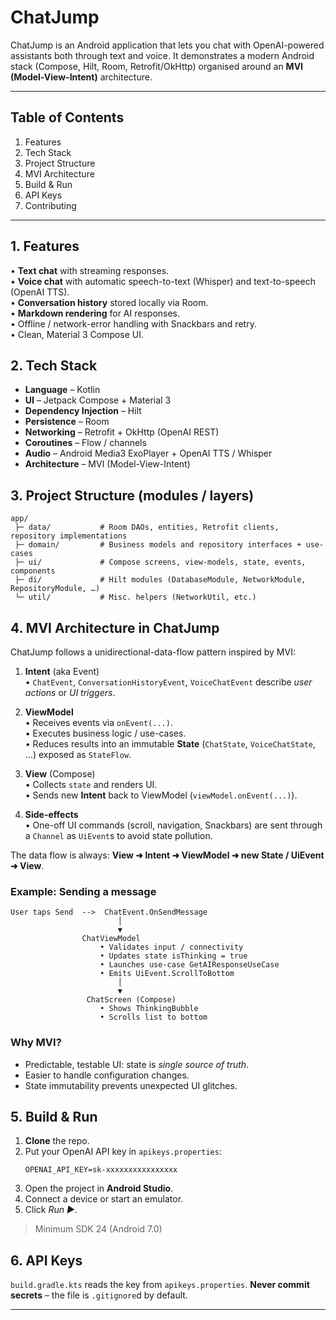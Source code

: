 # ChatJump

ChatJump is an Android application that lets you chat with OpenAI-powered assistants both through text and voice.  It demonstrates a modern Android stack (Compose, Hilt, Room, Retrofit/OkHttp) organised around an **MVI (Model-View-Intent)** architecture.

---

## Table of Contents
1.  Features
2.  Tech Stack
3.  Project Structure
4.  MVI Architecture
5.  Build & Run
6.  API Keys
7.  Contributing

---

## 1. Features  
•  **Text chat** with streaming responses.  
•  **Voice chat** with automatic speech-to-text (Whisper) and text-to-speech (OpenAI TTS).  
•  **Conversation history** stored locally via Room.  
•  **Markdown rendering** for AI responses.  
•  Offline / network-error handling with Snackbars and retry.  
•  Clean, Material 3 Compose UI.

## 2. Tech Stack
* **Language** – Kotlin  
* **UI** – Jetpack Compose + Material 3  
* **Dependency Injection** – Hilt  
* **Persistence** – Room  
* **Networking** – Retrofit + OkHttp (OpenAI REST)  
* **Coroutines** – Flow / channels  
* **Audio** – Android Media3 ExoPlayer + OpenAI TTS / Whisper  
* **Architecture** – MVI (Model-View-Intent)

## 3. Project Structure (modules / layers)
```
app/
 ├─ data/           # Room DAOs, entities, Retrofit clients, repository implementations
 ├─ domain/         # Business models and repository interfaces + use-cases
 ├─ ui/             # Compose screens, view-models, state, events, components
 ├─ di/             # Hilt modules (DatabaseModule, NetworkModule, RepositoryModule, …)
 └─ util/           # Misc. helpers (NetworkUtil, etc.)
```

## 4. MVI Architecture in ChatJump
ChatJump follows a unidirectional-data-flow pattern inspired by MVI:

1. **Intent** (aka Event)  
   • `ChatEvent`, `ConversationHistoryEvent`, `VoiceChatEvent` describe *user actions* or *UI triggers*.

2. **ViewModel**  
   • Receives events via `onEvent(...)`.  
   • Executes business logic / use-cases.  
   • Reduces results into an immutable **State** (`ChatState`, `VoiceChatState`, …) exposed as `StateFlow`.

3. **View** (Compose)  
   • Collects `state` and renders UI.  
   • Sends new **Intent** back to ViewModel (`viewModel.onEvent(...)`).

4. **Side-effects**  
   • One-off UI commands (scroll, navigation, Snackbars) are sent through a `Channel` as `UiEvent`s to avoid state pollution.

The data flow is always: **View ➜ Intent ➜ ViewModel ➜ new State / UiEvent ➜ View**.

### Example: Sending a message
```
User taps Send  -->  ChatEvent.OnSendMessage
                        │
                        ▼
                ChatViewModel
                    • Validates input / connectivity
                    • Updates state isThinking = true
                    • Launches use-case GetAIResponseUseCase
                    • Emits UiEvent.ScrollToBottom
                        │
                        ▼
                 ChatScreen (Compose)
                    • Shows ThinkingBubble
                    • Scrolls list to bottom
```

### Why MVI?
* Predictable, testable UI: state is *single source of truth*.
* Easier to handle configuration changes.
* State immutability prevents unexpected UI glitches.

## 5. Build & Run
1.  **Clone** the repo.  
2.  Put your OpenAI API key in `apikeys.properties`:
    ```properties
    OPENAI_API_KEY=sk-xxxxxxxxxxxxxxxx
    ```
3.  Open the project in **Android Studio**.  
4.  Connect a device or start an emulator.  
5.  Click *Run ▶️*.

> Minimum SDK 24 (Android 7.0)

## 6. API Keys
`build.gradle.kts` reads the key from `apikeys.properties`. **Never commit secrets** – the file is `.gitignore`d by default.

---